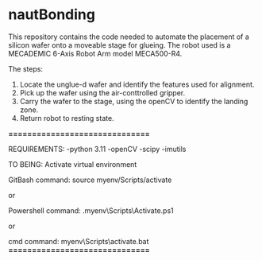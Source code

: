# nautBonding

This repository contains the code needed to automate the placement of a silicon wafer onto a moveable stage for glueing. The robot used is a MECADEMIC 6-Axis Robot Arm model MECA500-R4.

The steps:
1) Locate the unglue-d wafer and identify the features used for alignment.
2) Pick up the wafer using the air-conttrolled gripper.
3) Carry the wafer to the stage, using the openCV to identify the landing zone.
4) Return robot to resting state.

**==============================**

REQUIREMENTS: -python 3.11 -openCV -scipy -imutils

TO BEING: Activate virtual environment

GitBash command: source myenv/Scripts/activate

or

Powershell command: .myenv\Scripts\Activate.ps1

or

cmd command: myenv\Scripts\activate.bat
**==============================**

